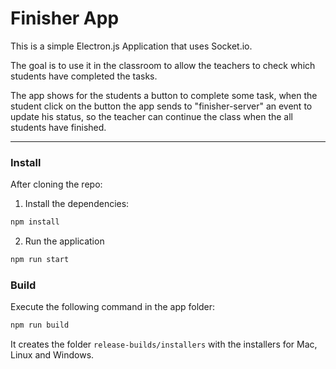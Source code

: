 # Finisher App

This is a simple Electron.js Application that uses Socket.io.

The goal is to use it in the classroom to allow the teachers to check which students have completed the tasks.

The app shows for the students a button to complete some task, when the student click on the button the app sends to "finisher-server" an event to update his status, so the teacher can continue the class when the all students have finished.

---

### Install 
After cloning the repo:
1. Install the dependencies:
```bash
npm install
```
2. Run the application
```bash
npm run start
```

### Build
Execute the following command in the app folder:
```bash
npm run build
```
It creates the folder `release-builds/installers` with the installers for Mac, Linux and Windows.